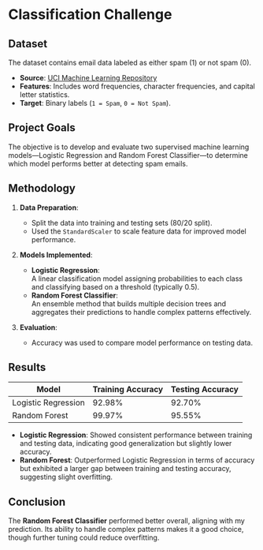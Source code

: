 # Classification Challenge

## Dataset
The dataset contains email data labeled as either spam (1) or not spam (0). 

- **Source**: [UCI Machine Learning Repository](https://static.bc-edx.com/ai/ail-v-1-0/m13/challenge/spam-data.csv)
- **Features**: Includes word frequencies, character frequencies, and capital letter statistics.
- **Target**: Binary labels (`1 = Spam`, `0 = Not Spam`).

## Project Goals
The objective is to develop and evaluate two supervised machine learning models—Logistic Regression and Random Forest Classifier—to determine which model performs better at detecting spam emails.

## Methodology
1. **Data Preparation**:
   - Split the data into training and testing sets (80/20 split).
   - Used the `StandardScaler` to scale feature data for improved model performance.
   
2. **Models Implemented**:
   - **Logistic Regression**:  
     A linear classification model assigning probabilities to each class and classifying based on a threshold (typically 0.5). 
   - **Random Forest Classifier**:  
     An ensemble method that builds multiple decision trees and aggregates their predictions to handle complex patterns effectively.

3. **Evaluation**:
   - Accuracy was used to compare model performance on testing data.

## Results
| Model                | Training Accuracy | Testing Accuracy |
|-----------------------|-------------------|------------------|
| Logistic Regression  | 92.98%           | 92.70%           |
| Random Forest        | 99.97%           | 95.55%           |

- **Logistic Regression**: Showed consistent performance between training and testing data, indicating good generalization but slightly lower accuracy.
- **Random Forest**: Outperformed Logistic Regression in terms of accuracy but exhibited a larger gap between training and testing accuracy, suggesting slight overfitting.

## Conclusion
The **Random Forest Classifier** performed better overall, aligning with my prediction. Its ability to handle complex patterns makes it a good choice, though further tuning could reduce overfitting.
